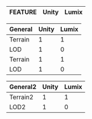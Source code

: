 FEATURE|Unity|Lumix
---|---|---

General|Unity|Lumix
---|---|---
Terrain|1|1
LOD|1|0
Terrain|1|1
LOD|1|0

General2|Unity|Lumix
---|---|---
Terrain2|1|1
LOD2|1|0

